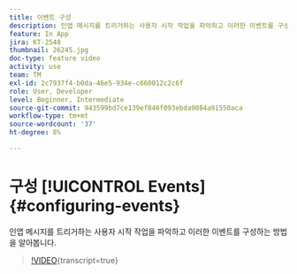 ```yaml
---
title: 이벤트 구성
description: 인앱 메시지를 트리거하는 사용자 시작 작업을 파악하고 이러한 이벤트를 구성하는 방법을 알아봅니다.
feature: In App
jira: KT-2548
thumbnail: 26245.jpg
doc-type: feature video
activity: use
team: TM
exl-id: 2c7937f4-b0da-46e5-934e-c660012c2c6f
role: User, Developer
level: Beginner, Intermediate
source-git-commit: 943599bd7ce139ef846f093ebda9084a91550aca
workflow-type: tm+mt
source-wordcount: '37'
ht-degree: 8%

---
```


# 구성 [!UICONTROL Events] {#configuring-events}

인앱 메시지를 트리거하는 사용자 시작 작업을 파악하고 이러한 이벤트를 구성하는 방법을 알아봅니다.

>[!VIDEO](https://video.tv.adobe.com/v/26245?learn=on){transcript=true}
